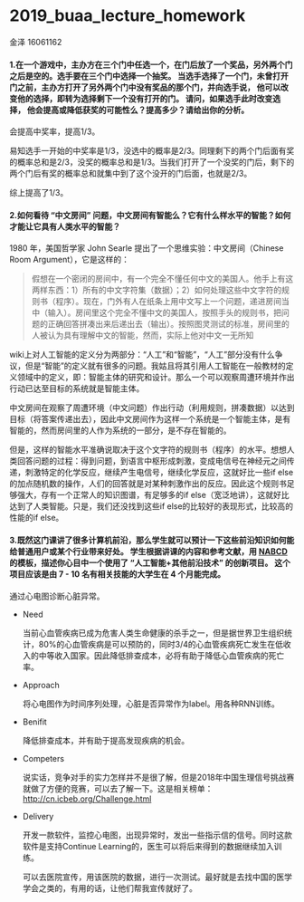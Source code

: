 # 2019_buaa_lecture_homework
金泽 16061162

#### 1.在一个游戏中，主办方在三个门中任选一个，在门后放了一个奖品，另外两个门之后是空的。选手要在三个门中选择一个抽奖。 当选手选择了一个门，未曾打开门之前，主办方打开了另外两个门中没有奖品的那个门，并向选手说， 他可以改变他的选择，即转为选择剩下一个没有打开的门。 请问，如果选手此时改变选择， 他会提高或降低获奖的可能性么？提高多少？请给出你的分析。

会提高中奖率，提高1/3。

易知选手一开始的中奖率是1/3，没选中的概率是2/3。同理剩下的两个门后面有奖的概率总和是2/3，没奖的概率总和是1/3。当我们打开了一个没奖的门后，剩下的两个门后有奖的概率总和就集中到了这个没开的门后面，也就是2/3。

综上提高了1/3。

#### 2.如何看待 “中文房间” 问题，中文房间有智能么？它有什么样水平的智能？如何才能让它具有人类水平的智能？

1980 年，美国哲学家 John Searle 提出了一个思维实验：中文房间（Chinese Room Argument），它是这样的：

> 假想在一个密闭的房间中，有一个完全不懂任何中文的美国人。他手上有这两样东西：1）所有的中文字符集（数据）；2）如何处理这些中文字符的规则书（程序）。现在，门外有人在纸条上用中文写上一个问题，递进房间当中（输入）。房间里这个完全不懂中文的美国人，按照手头的规则书，把问题的正确回答拼凑出来后递出去（输出）。按照图灵测试的标准，房间里的人被认为具有理解中文的智能，然而，实际上他对中文一无所知

wiki上对人工智能的定义分为两部分：“人工”和“智能”，“人工”部分没有什么争议，但是“智能”的定义就有很多的问题。我姑且将其引用人工智能在一般教材的定义领域中的定义，即：智能主体的研究和设计。那么一个可以观察周遭环境并作出行动已达至目标的系统就是智能主体。

中文房间在观察了周遭环境（中文问题）作出行动（利用规则，拼凑数据）以达到目标（将答案传递出去），因此中文房间作为这样一个系统是一个智能主体，是有智能的，然而房间里的人作为系统的一部分，是不存在智能的。

但是，这样的智能水平准确说取决于这个文字符的规则书（程序）的水平。想想人类回答问题的过程：得到问题，到语言中枢形成刺激，变成电信号在神经元之间传递，刺激特定的化学反应，继续产生电信号，继续化学反应，这就好比一些if else的加点随机数的操作，人们的回答就是对某种刺激作出的反应。因此这个规则书足够强大，存有一个正常人的知识图谱，有足够多的if else（宽泛地讲），这就好比达到了人类智能。只是，我们还没找到这些if else的比较好的表现形式，比较高的性能的if else。

#### 3.既然这门课讲了很多计算机前沿，那么学生就可以预计一下这些前沿知识如何能给普通用户或某个行业带来好处。 学生根据讲课的内容和参考文献，用 [NABCD](https://www.cnblogs.com/xinz/archive/2010/12/01/1893323.html) 的模板，描述你心目中一个使用了 “人工智能+其他前沿技术” 的创新项目。 这个项目应该是由 7 - 10 名有相关技能的大学生在 4 个月能完成。

通过心电图诊断心脏异常。

- Need 

  当前心血管疾病已成为危害人类生命健康的杀手之一，但是据世界卫生组织统计，80%的心血管疾病是可以预防的，同时3/4的心血管疾病死亡发生在低收入的中等收入国家。因此降低排查成本，必将有助于降低心血管疾病的死亡率。

- Approach

  将心电图作为时间序列处理，心脏是否异常作为label。用各种RNN训练。

- Benifit

  降低排查成本，并有助于提高发现疾病的机会。

- Competers

  说实话，竞争对手的实力怎样并不是很了解，但是2018年中国生理信号挑战赛就做了方便的竞赛，可以去了解一下。这是相关榜单：http://cn.icbeb.org/Challenge.html

- Delivery

  开发一款软件，监控心电图，出现异常时，发出一些指示信的信号。同时这款软件是支持Continue Learning的，医生可以将后来得到的数据继续加入训练。

  可以去医院宣传，用该医院的数据，进行一次测试。最好就是去找中国的医学学会之类的，有用的话，让他们帮我宣传就好了。


